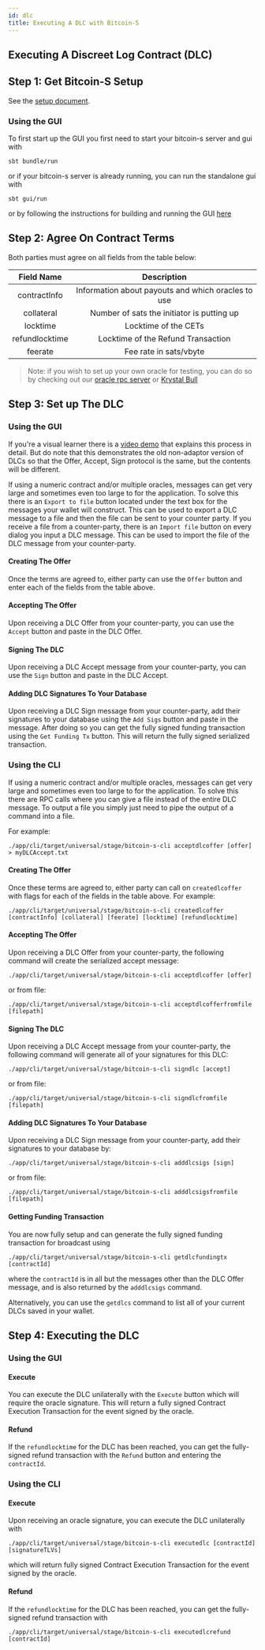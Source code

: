 ```yaml
---
id: dlc
title: Executing A DLC with Bitcoin-S
---
```


## Executing A Discreet Log Contract (DLC)

## Step 1: Get Bitcoin-S Setup

See the [setup document](../getting-setup.md).

### Using the GUI

To first start up the GUI you first need to start your bitcoin-s server and gui with

```bashrc
sbt bundle/run
```

or if your bitcoin-s server is already running, you can run the standalone gui with

```bashrc
sbt gui/run
```

or by following the instructions for building and running the GUI [here](../getting-setup.md#step-5-setting-up-a-bitcoin-s-server)

## Step 2: Agree On Contract Terms

Both parties must agree on all fields from the table below:

|   Field Name   |                       Description                        |
| :------------: | :------------------------------------------------------: |
|  contractInfo  |    Information about payouts and which oracles to use    |
|   collateral   |        Number of sats the initiator is putting up        |
|    locktime    |                  Locktime of the CETs                    |
| refundlocktime |            Locktime of the Refund Transaction            |
|    feerate     |                 Fee rate in sats/vbyte                   |

> Note: if you wish to set up your own oracle for testing, you can do so by checking out our [oracle rpc server](../oracle/oracle-server.md) or [Krystal Bull](https://github.com/benthecarman/krystal-bull)

## Step 3: Set up The DLC

### Using the GUI 

If you're a visual learner there is a [video demo](https://www.youtube.com/watch?v=zy1sL2ndcDg) that explains this process in detail. 
But do note that this demonstrates the old non-adaptor version of DLCs so that the Offer, Accept, Sign protocol is the same, but the contents will be different.

If using a numeric contract and/or multiple oracles, messages can get very large and sometimes even too large to for the application.
To solve this there is an `Export to file` button located under the text box for the messages your wallet will construct.
This can be used to export a DLC message to a file and then the file can be sent to your counter party.
If you receive a file from a counter-party, there is an `Import file` button on every dialog you input a DLC message.
This can be used to import the file of the DLC message from your counter-party.

#### Creating The Offer

Once the terms are agreed to, either party can use the `Offer` button and enter each of the fields from the table above.

#### Accepting The Offer

Upon receiving a DLC Offer from your counter-party, you can use the `Accept` button and paste in the DLC Offer.

#### Signing The DLC

Upon receiving a DLC Accept message from your counter-party, you can use the `Sign` button and paste in the DLC Accept.

#### Adding DLC Signatures To Your Database

Upon receiving a DLC Sign message from your counter-party, add their signatures to your database using the `Add Sigs` button and paste in the message.
After doing so you can get the fully signed funding transaction using the `Get Funding Tx` button. This will return the fully signed serialized transaction.

### Using the CLI

If using a numeric contract and/or multiple oracles, messages can get very large and sometimes even too large to for the application.
To solve this there are RPC calls where you can give a file instead of the entire DLC message.
To output a file you simply just need to pipe the output of a command into a file.

For example:
```bashrc
./app/cli/target/universal/stage/bitcoin-s-cli acceptdlcoffer [offer] > myDLCAccept.txt
```

#### Creating The Offer

Once these terms are agreed to, either party can call on `createdlcoffer` with flags for each of the fields in the table above. For example:

```bashrc
./app/cli/target/universal/stage/bitcoin-s-cli createdlcoffer [contractInfo] [collateral] [feerate] [locktime] [refundlocktime]
```

#### Accepting The Offer

Upon receiving a DLC Offer from your counter-party, the following command will create the serialized accept message:

```bashrc
./app/cli/target/universal/stage/bitcoin-s-cli acceptdlcoffer [offer]
```

or from file:

```bashrc
./app/cli/target/universal/stage/bitcoin-s-cli acceptdlcofferfromfile [filepath]
```

#### Signing The DLC

Upon receiving a DLC Accept message from your counter-party, the following command will generate all of your signatures for this DLC:

```bashrc
./app/cli/target/universal/stage/bitcoin-s-cli signdlc [accept]
```

or from file:

```bashrc
./app/cli/target/universal/stage/bitcoin-s-cli signdlcfromfile [filepath]
```


#### Adding DLC Signatures To Your Database

Upon receiving a DLC Sign message from your counter-party, add their signatures to your database by:

```bashrc
./app/cli/target/universal/stage/bitcoin-s-cli adddlcsigs [sign]
```

or from file:

```bashrc
./app/cli/target/universal/stage/bitcoin-s-cli adddlcsigsfromfile [filepath]
```

#### Getting Funding Transaction

You are now fully setup and can generate the fully signed funding transaction for broadcast using

```bashrc
./app/cli/target/universal/stage/bitcoin-s-cli getdlcfundingtx [contractId]
```

where the `contractId` is in all but the messages other than the DLC Offer message, and is also returned by the `adddlcsigs` command.

Alternatively, you can use the `getdlcs` command to list all of your current DLCs saved in your wallet.

## Step 4: Executing the DLC

### Using the GUI

#### Execute

You can execute the DLC unilaterally with the `Execute` button which will require the oracle signature.
This will return a fully signed Contract Execution Transaction for the event signed by the oracle.

#### Refund

If the `refundlocktime` for the DLC has been reached, you can get the fully-signed refund transaction with the `Refund` button and entering the `contractId`.

### Using the CLI

#### Execute

Upon receiving an oracle signature, you can execute the DLC unilaterally with

```bashrc
./app/cli/target/universal/stage/bitcoin-s-cli executedlc [contractId] [signatureTLVs]
```

which will return fully signed Contract Execution Transaction for the event signed by the oracle.

#### Refund

If the `refundlocktime` for the DLC has been reached, you can get the fully-signed refund transaction with

```bashrc
./app/cli/target/universal/stage/bitcoin-s-cli executedlcrefund [contractId]
```

